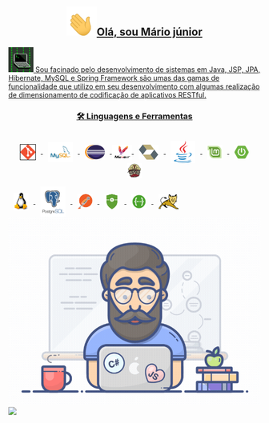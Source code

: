 
<a align="center" href="https://github.com/anuraghazra/convoychat">
 
<h2><img src="icon.gif" width="60">Olá, sou Mário júnior</h2>
 
<img src="base-icon.gif" width="50"/>
Sou facinado pelo desenvolvimento de sistemas em Java, JSP, JPA, Hibernate, MySQL
e Spring Framework são umas das gamas de funcionalidade que utilizo em seu desenvolvimento com algumas realização de dimensionamento de codificação de
aplicativos RESTful.

 <h3>🛠 Linguagens e Ferramentas</h3>

  <div style="display: inline_block"><br>
  <i class="devicon-html5-plain colored"></i>
   <img align="center" alt="git" height="30" width="30" border="1" align="right"  hspace="10"  src="icons/Git-Icon-1788C.png"/>
  <img align="center" alt="mysql" height="40" width="50" hspace="10" src="icons/MySQL-logo.png"/>
  <img align="center" alt="eclipse" height="30" width="40" hspace="10" src="icons/eclipse-11.svg">
  <img align="center" alt="maven" height="30" width="40"  shspace="10" src="icons/maven.png">
  <img align="center" alt="hibernate" height="30" width="40" hspace="10" hspace="10" src="icons/hibernate.svg">
  <img align="center" alt="java" height="45" width="49" hspace="10" src="icons/java.png"/>
  <img align="center" alt="linux-mint" height="30" width="30" hspace="10" src="icons/linux-mint.png"/>
  <img align="center" alt="spring-boot" height="30" width="30" hspace="10" src="icons/spring-boot.png"/>
  <img align="center" alt="TravisCI" height="30" width="30"hspace="10" src="icons/travis.png"/>
</div>
  <br>
  <img align="center" alt="ewe-VScode" height="36" width="30"  hspace="10" src="icons/Tux.png"/>
  <img align="center" alt="postgresql-logo" height="60" width="50" hspace="10" src="icons/postgresql-logo.png"/>
  <img align="center" alt="postman" height="30" width="30"  hspace="10" src="icons/postman.png"/>
  <img align="center" alt="security" height="30" width="30"  hspace="10" src="icons/security.png"/>
  <img align="center" alt="swagger" height="30" width="30"  hspace="10" src="icons/swagger.png"/>
  <img align="center" alt="TravisCI" height="30" width="40"  hspace="10" src="icons/Apache_Tomcat_logo.svg.png"/>
 
  
 <img alt="GIF"  src="/programador.gif" width="700">

  
 <div>
  <a href="https://github.com/Mario23junior">
  <img height="217em" src="https://github-readme-stats.vercel.app/api?username=Mario23junior&show_icons=true&theme=dracula&include_all_commits=true&count_private=true"/>
</div>


<br>

  </a>
